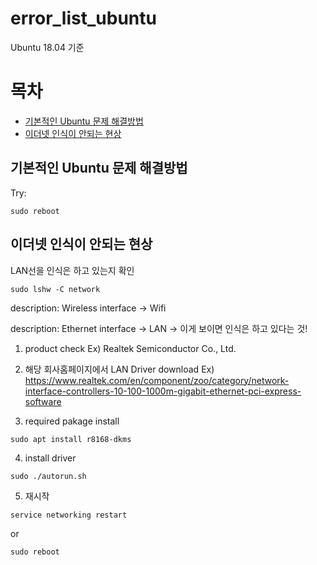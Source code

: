 # error_list_ubuntu
Ubuntu 18.04 기준 

# 목차
- [기본적인 Ubuntu 문제 해결방법](#기본적인-ubuntu-문제-해결방법)
- [이더넷 인식이 안되는 현상](#이더넷-인식이-안되는-현상)

## 기본적인 Ubuntu 문제 해결방법
Try:
```
sudo reboot
```
## 이더넷 인식이 안되는 현상

LAN선을 인식은 하고 있는지 확인
```
sudo lshw -C network
```
description: Wireless interface -> Wifi

description: Ethernet interface -> LAN -> 이게 보이면 인식은 하고 있다는 것!

1. product check
Ex) Realtek Semiconductor Co., Ltd.

2. 해당 회사홈페이지에서 LAN Driver download
Ex) https://www.realtek.com/en/component/zoo/category/network-interface-controllers-10-100-1000m-gigabit-ethernet-pci-express-software

3. required pakage install
```
sudo apt install r8168-dkms
```
4. install driver

```
sudo ./autorun.sh
```
5. 재시작
```
service networking restart
```
or
```
sudo reboot
```

